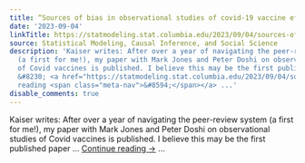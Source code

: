 ```yaml
---
title: “Sources of bias in observational studies of covid-19 vaccine effectiveness”
date: '2023-09-04'
linkTitle: https://statmodeling.stat.columbia.edu/2023/09/04/sources-of-bias-in-observational-studies-of-covid-19-vaccine-effectiveness/
source: Statistical Modeling, Causal Inference, and Social Science
description: 'Kaiser writes: After over a year of navigating the peer-review system
  (a first for me!), my paper with Mark Jones and Peter Doshi on observational studies
  of Covid vaccines is published. I believe this may be the first published paper
  &#8230; <a href="https://statmodeling.stat.columbia.edu/2023/09/04/sources-of-bias-in-observational-studies-of-covid-19-vaccine-effectiveness/">Continue
  reading <span class="meta-nav">&#8594;</span></a> ...'
disable_comments: true
---
```

Kaiser writes: After over a year of navigating the peer-review system (a first for me!), my paper with Mark Jones and Peter Doshi on observational studies of Covid vaccines is published. I believe this may be the first published paper &#8230; <a href="https://statmodeling.stat.columbia.edu/2023/09/04/sources-of-bias-in-observational-studies-of-covid-19-vaccine-effectiveness/">Continue reading <span class="meta-nav">&#8594;</span></a> ...